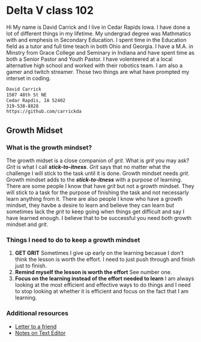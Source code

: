 # Delta V class 102

Hi My name is David Carrick and I live in Cedar Rapids Iowa. I have done a lot of different things in my lifetime. My undergrad degree was Mathmatics with and emphesis in Secondary Education. I spent time in the Education field as a tutor and full time teach in both Ohio and Georgia. I have a M.A. in Minstry from Grace College and Seminary in Indiana and have spent time as both a Senior Pastor and Youth Pastor. I have volenteered at a local alternative high school and worked with their robotics team. I am also a gamer and twitch streamer. Those two things are what have prompted my interset in coding.

```bash
David Carrick
1507 48th St NE
Cedar Rapdis, IA 52402
319-538-8828
https://github.com/carrickda
```

## Growth Midset

### What is the growth mindset?

The growth midset is a close companion of *grit*. What is *grit* you may ask? *Grit* is what I call ***stick-to-itness***. *Grit* says that no matter what the challenge I will stick to the task until it is done. Growth mindset needs *grit*. Growth mindset adds to the ***stick-to-itness*** with a purpose of learning. There are some people I know that have *grit* but not a growth mindset. They will stick to a task for the purpose of finishing the task and not necessarly learn anything from it. There are also people I know who have a growth mindset, they havbe a desire to learn and believe they can learn but sometimes lack the *grit* to keep going when things get difficult and say I have learned enough. I believe that to be successful you need both growth mindset and *grit*.  

### Things I need to do to keep a growth mindset

1. **GET GRIT** Sometimes I give up early on the learning becasue I don't think the lesson is worth the effort. I need to just push through and finish just to finish.  
2. **Remind myself the lesson is worth the effort** See number one.  
3. **Focus on the learning instead of the effort needed to learn** I am always looking at the most efficient and effective ways to do things and I need to stop looking at whether it is efficient and focus on the fact that I am learning.

### Additional resources

- [Letter to a friend](/SummeryForAFriend.md)
- [Notes on Text Editor](/TextEditorCommand.md)
